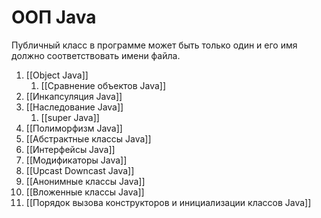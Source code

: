 # ООП Java
Публичный класс в программе может быть только один и его имя должно соответствовать имени файла.
1. [[Object Java]]
	1. [[Сравнение объектов Java]]
2. [[Инкапсуляция Java]]
3. [[Наследование Java]]
	1. [[super Java]]
4. [[Полиморфизм Java]]
5. [[Абстрактные классы Java]]
6. [[Интерфейсы Java]]
7. [[Модификаторы Java]]
8. [[Upcast Downcast Java]]
9. [[Анонимные классы Java]]
10. [[Вложенные классы Java]]
11. [[Порядок вызова конструкторов и инициализации классов Java]]